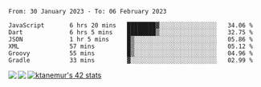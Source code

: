 <!--START_SECTION:waka-->

```text
From: 30 January 2023 - To: 06 February 2023

JavaScript       6 hrs 20 mins   ████████▓░░░░░░░░░░░░░░░░   34.06 %
Dart             6 hrs 5 mins    ████████▒░░░░░░░░░░░░░░░░   32.75 %
JSON             1 hr 5 mins     █▒░░░░░░░░░░░░░░░░░░░░░░░   05.86 %
XML              57 mins         █▒░░░░░░░░░░░░░░░░░░░░░░░   05.12 %
Groovy           55 mins         █▒░░░░░░░░░░░░░░░░░░░░░░░   04.96 %
Gradle           33 mins         ▓░░░░░░░░░░░░░░░░░░░░░░░░   02.99 %
```

<!--END_SECTION:waka-->
<a href="https://github.com/anuraghazra/github-readme-stats">
  <img align="left" src="https://github-readme-stats.vercel.app/api?username=Tanesan&count_private=true&show_icons=true" />
<img align="left" src="https://github-readme-stats.vercel.app/api/top-langs/?username=Tanesan" />
</a>

[![ktanemur's 42 stats](https://badge42.vercel.app/api/v2/cl1wslf6s002109l771rng2w8/stats?cursusId=21&coalitionId=62)](https://github.com/JaeSeoKim/badge42)
